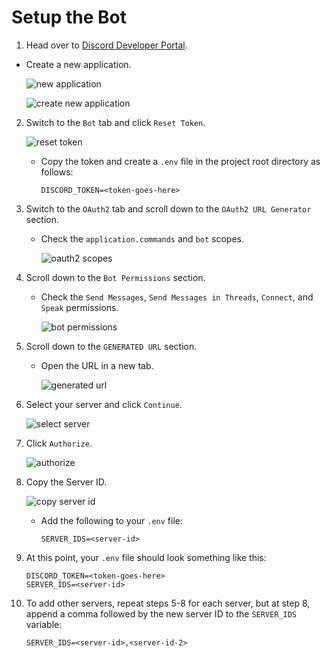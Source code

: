 # Setup the Bot

1. Head over to [Discord Developer Portal](https://discord.com/developers/applications).

- Create a new application.

  ![new application](https://raw.githubusercontent.com/SenZmaKi/YTMusicBot/master/.github/images/setup-bot/1.png)
  
  ![create new application](https://raw.githubusercontent.com/SenZmaKi/YTMusicBot/master/.github/images/setup-bot/2.png)

2. Switch to the `Bot` tab and click `Reset Token`.

   ![reset token](https://raw.githubusercontent.com/SenZmaKi/YTMusicBot/master/.github/images/setup-bot/3.png)

   - Copy the token and create a `.env` file in the project root directory as follows:

     ```env
     DISCORD_TOKEN=<token-goes-here>
     ```

3. Switch to the `OAuth2` tab and scroll down to the `OAuth2 URL Generator` section.

   - Check the `application.commands` and `bot` scopes.

     ![oauth2 scopes](https://raw.githubusercontent.com/SenZmaKi/YTMusicBot/master/.github/images/setup-bot/4.png)

4. Scroll down to the `Bot Permissions` section.

   - Check the `Send Messages`, `Send Messages in Threads`, `Connect`, and `Speak` permissions.

     ![bot permissions](https://raw.githubusercontent.com/SenZmaKi/YTMusicBot/master/.github/images/setup-bot/5.png)

5. Scroll down to the `GENERATED URL` section.

   - Open the URL in a new tab.

     ![generated url](https://raw.githubusercontent.com/SenZmaKi/YTMusicBot/master/.github/images/setup-bot/6.png)

6. Select your server and click `Continue`.

   ![select server](https://raw.githubusercontent.com/SenZmaKi/YTMusicBot/master/.github/images/setup-bot/7.png)

7. Click `Authorize`.

   ![authorize](https://raw.githubusercontent.com/SenZmaKi/YTMusicBot/master/.github/images/setup-bot/8.png)

8. Copy the Server ID.

   ![copy server id](https://raw.githubusercontent.com/SenZmaKi/YTMusicBot/master/.github/images/setup-bot/9.png)

   - Add the following to your `.env` file:

     ```env
     SERVER_IDS=<server-id>
     ```

9. At this point, your `.env` file should look something like this:

   ```env
   DISCORD_TOKEN=<token-goes-here>
   SERVER_IDS=<server-id>
   ```

10. To add other servers, repeat steps 5-8 for each server, but at step 8, append a comma followed by the new server ID to the `SERVER_IDS` variable:

    ```env
    SERVER_IDS=<server-id>,<server-id-2>
    ```
